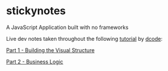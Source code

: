 # stickynotes

A JavaScript Application built with no frameworks

Live dev notes taken throughout the following [tutorial](https://www.youtube.com/watch?v=Efo7nIUF2JY&ab_channel=dcode) by [dcode](https://www.youtube.com/channel/UCjX0FtIZBBVD3YoCcxnDC4g):

[Part 1 - Building the Visual Structure](https://javascript.plainenglish.io/sticky-notes-building-the-visual-structure-ba9a7bf66e0e?source=friends_link&sk=e0016a099f2c5066916989b5a419fa55)

[Part 2 - Business Logic](https://javascript.plainenglish.io/sticky-notes-business-logic-f69253fb45fd?source=friends_link&sk=f797a23212455cc542c8a4c615633d22)